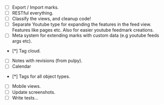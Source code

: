 - [ ] Export / Import marks.
- [ ] RESTful everything.
- [ ] Classify the views, and cleanup code!
- [ ] Separate Youtube type for expanding the features in the feed view. Features like pages etc. Also for easier youtube feedmark creations.
- [ ] Meta system for extending marks with custom data (e.g youtube feeds args etc).
- [*] Tag cloud.
- [ ] Notes with revisions (from pulpy).
- [ ] Calendar
- [*] Tags for all object types.
- [ ] Mobile views.
- [ ] Update screenshots.
- [ ] Write tests...
